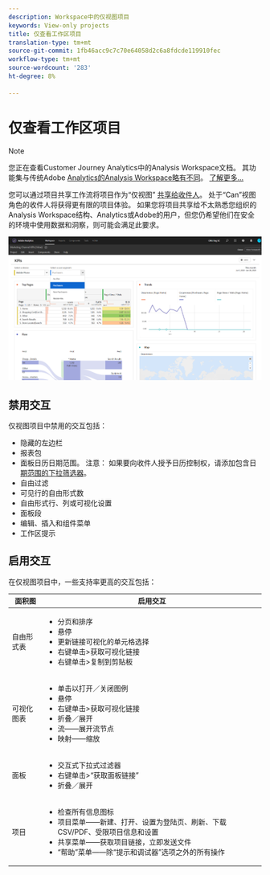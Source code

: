 ```yaml
---
description: Workspace中的仅视图项目
keywords: View-only projects
title: 仅查看工作区项目
translation-type: tm+mt
source-git-commit: 1fb46acc9c7c70e64058d2c6a8fdcde119910fec
workflow-type: tm+mt
source-wordcount: '283'
ht-degree: 8%

---
```



# 仅查看工作区项目

>[!NOTE]
>
>您正在查看Customer Journey Analytics中的Analysis Workspace文档。 其功能集与传统Adobe [Analytics的Analysis Workspace略有不同](https://docs.adobe.com/content/help/zh-Hans/analytics/analyze/analysis-workspace/home.html)。 [了解更多...](/help/getting-started/cja-aa.md)

您可以通过项目共享工作流将项目作为“仅视图” [共享给收件人](/help/analysis-workspace/curate-share/share-projects.md)。 处于“Can”视图角色的收件人将获得更有限的项目体验。 如果您将项目共享给不太熟悉您组织的Analysis Workspace结构、Analytics或Adobe的用户，但您仍希望他们在安全的环境中使用数据和洞察，则可能会满足此要求。

![](assets/view-only-project.png)

## 禁用交互

仅视图项目中禁用的交互包括：

* 隐藏的左边栏
* 报表包
* 面板日历日期范围。 注意： 如果要向收件人授予日历控制权，请添加包含日 [期范围的下拉筛选器](https://docs.adobe.com/content/help/en/analytics-learn/tutorials/analysis-workspace/using-panels/using-drop-down-filters.html)。
* 自由过滤
* 可见行的自由形式数
* 自由形式行、列或可视化设置
* 面板段
* 编辑、插入和组件菜单
* 工作区提示

## 启用交互

在仅视图项目中，一些支持率更高的交互包括：

| 面积图 | 启用交互 |
|---|---|
| 自由形式表 | <ul><li>分页和排序</li><li>悬停</li><li>更新链接可视化的单元格选择</li><li>右键单击>获取可视化链接</li><li>右键单击>复制到剪贴板</li></ul> |
| 可视化图表 | <ul><li>单击以打开／关闭图例</li><li>悬停</li><li>右键单击>获取可视化链接</li><li>折叠／展开</li><li>流——展开流节点</li><li>映射——缩放</li></ul> |
| 面板 | <ul><li>交互式下拉式过滤器</li><li>右键单击>“获取面板链接”</li><li>折叠／展开</li></ul> |
| 项目 | <ul><li>检查所有信息图标</li><li>项目菜单——新建、打开、设置为登陆页、刷新、下载CSV/PDF、受限项目信息和设置</li><li>共享菜单——获取项目链接，立即发送文件</li><li>“帮助”菜单——除“提示和调试器”选项之外的所有操作</li></ul> |

